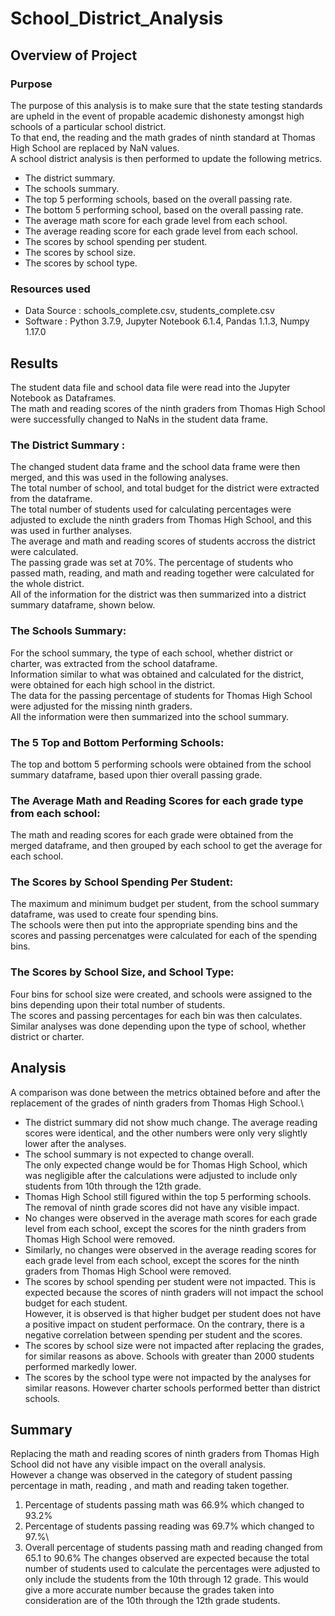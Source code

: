 # School_District_Analysis

## Overview of Project 

### Purpose
The purpose of this analysis is to make sure that the state testing standards are upheld in the event of propable academic dishonesty amongst high schools of a particular school district.\
To that end, the reading and the math grades of ninth standard at Thomas High School are replaced by NaN values.\
A school district analysis is then performed to update the following metrics.
- The district summary.
- The schools summary.
- The top 5 performing schools, based on the overall passing rate.
- The bottom 5 performing school, based on the overall passing rate.
- The average math score for each grade level from each school.
- The average reading score for each grade level from each school.
- The scores by school spending per student.
- The scores by school size.
- The scores by school type.

### Resources used
- Data Source : schools_complete.csv, students_complete.csv
- Software : Python 3.7.9, Jupyter Notebook 6.1.4, Pandas 1.1.3, Numpy 1.17.0

## Results 
The student data file and school data file were read into the Jupyter Notebook as Dataframes.\
The math and reading scores of the ninth graders from Thomas High School were successfully changed to NaNs in the student data frame.



### The District Summary :
The changed student data frame and the school data frame were then merged, and this was used in the following analyses.\
The total number of school, and total budget for the district were extracted from the dataframe.\
The total number of students used for calculating percentages were adjusted to exclude the ninth graders from Thomas High School, and this was used in further analyses.\
The average and math and reading scores of students accross the district were calculated.\
The passing grade was set at 70%. The percentage of students who passed  math, reading, and math and reading together were calculated for the whole district.\
All of the information for the district was then summarized into a district summary dataframe, shown below.

### The Schools Summary:
For the school summary, the type of each school, whether district or charter, was extracted from the school dataframe.\
Information similar to what was obtained and calculated for the district, were obtained for each high school in the district.\
The data for the passing percentage of students for Thomas High School were adjusted for the missing ninth graders.\
All the information were then summarized into the school summary.

### The 5 Top and Bottom Performing Schools:
The top and bottom 5 performing schools were obtained from the school summary dataframe, based upon thier overall passing grade.

### The Average Math and Reading Scores for each grade type from each school:
The math and reading scores for each grade were obtained from the merged dataframe, and then grouped by each school to get the average for each school.

### The Scores by School Spending Per Student:
The maximum and minimum budget per student, from the school summary dataframe, was used to create four spending bins.\
The schools were then put into the appropriate spending bins and the scores and passing percenatges were calculated for each of the spending bins.

### The Scores by School Size, and School Type:
Four bins for school size were created, and schools were assigned to the bins depending upon their total number of students.\
The scores and passing percentages for each bin was then calculates. Similar analyses was done depending upon the type of school, whether district or charter.

## Analysis
A comparison was done between the metrics obtained before and after the replacement of the grades of ninth graders from Thomas High School.\
- The district summary did not show much change. The average reading scores were identical, and the other numbers were only very slightly lower after the analyses.
- The school summary is not expected to change overall.\
The only expected change would be for Thomas High School, which was negligible after the calculations were adjusted to include only students from 10th through the 12th grade.
- Thomas High School still figured within the top 5 performing schools. The removal of ninth grade scores did not have any visible impact.
- No changes were observed in the average math scores for each grade level from each school, except the scores for the ninth graders from Thomas High School were removed.
- Similarly, no changes were observed in the average reading scores for each grade level from each school, except the scores for the ninth graders from Thomas High School were removed.
- The scores by school spending per student were not impacted. This is expected because the scores of ninth graders will not impact the school budget for each student.\
However, it is observed is that higher budget per student does not have a positive impact on student performace. On the contrary, there is a negative correlation between spending per student and the scores.
- The scores by school size were not impacted after replacing the grades, for similar reasons as above. Schools with greater than 2000 students performed markedly lower.
- The scores by the school type were not impacted by the analyses for similar reasons. However charter schools performed better than district schools.

## Summary
Replacing the math and reading scores of ninth graders from Thomas High School did not have any visible impact on the overall analysis.\
However a change was observed in the category of student passing percentage in math, reading , and math and reading taken together.
1. Percentage of students passing math was 66.9% which changed to 93.2%
2. Percentage of students passing reading was 69.7% which changed to 97.%\
3. Overall percentage of students passing math and reading changed from 65.1 to 90.6% 
The changes observed are expected because the total number of students used to calculate the percentages were adjusted to only include the students from the 10th through 12 grade. This would give a more accurate number because the grades taken into consideration are of the 10th through the 12th grade students.
